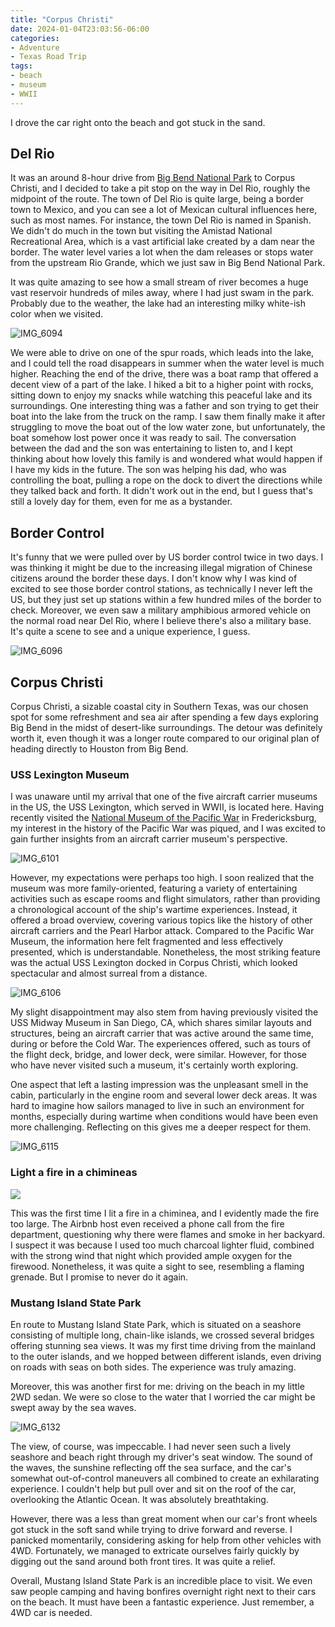 ```yaml
---
title: "Corpus Christi"
date: 2024-01-04T23:03:56-06:00
categories:
- Adventure
- Texas Road Trip
tags:
- beach
- museum
- WWII
---
```


I drove the car right onto the beach and got stuck in the sand.

## Del Rio

It was an around 8-hour drive from [Big Bend National Park](/posts/2024-01-01-big-bend-national-park/) to Corpus Christi, and I decided to take a pit stop on the way in Del Rio, roughly the midpoint of the route. The town of Del Rio is quite large, being a border town to Mexico, and you can see a lot of Mexican cultural influences here, such as most names. For instance, the town Del Rio is named in Spanish. We didn't do much in the town but visiting the Amistad National Recreational Area, which is a vast artificial lake created by a dam near the border. The water level varies a lot when the dam releases or stops water from the upstream Rio Grande, which we just saw in Big Bend National Park.

It was quite amazing to see how a small stream of river becomes a huge vast reservoir hundreds of miles away, where I had just swam in the park. Probably due to the weather, the lake had an interesting milky white-ish color when we visited.

![IMG_6094](IMG_6094.jpg)

We were able to drive on one of the spur roads, which leads into the lake, and I could tell the road disappears in summer when the water level is much higher. Reaching the end of the drive, there was a boat ramp that offered a decent view of a part of the lake. I hiked a bit to a higher point with rocks, sitting down to enjoy my snacks while watching this peaceful lake and its surroundings. One interesting thing was a father and son trying to get their boat into the lake from the truck on the ramp. I saw them finally make it after struggling to move the boat out of the low water zone, but unfortunately, the boat somehow lost power once it was ready to sail. The conversation between the dad and the son was entertaining to listen to, and I kept thinking about how lovely this family is and wondered what would happen if I have my kids in the future. The son was helping his dad, who was controlling the boat, pulling a rope on the dock to divert the directions while they talked back and forth. It didn't work out in the end, but I guess that's still a lovely day for them, even for me as a bystander.

## Border Control

It's funny that we were pulled over by US border control twice in two days. I was thinking it might be due to the increasing illegal migration of Chinese citizens around the border these days. I don't know why I was kind of excited to see those border control stations, as technically I never left the US, but they just set up stations within a few hundred miles of the border to check. Moreover, we even saw a military amphibious armored vehicle on the normal road near Del Rio, where I believe there's also a military base. It's quite a scene to see and a unique experience, I guess.

![IMG_6096](IMG_6096.jpg)

## Corpus Christi

Corpus Christi, a sizable coastal city in Southern Texas, was our chosen spot for some refreshment and sea air after spending a few days exploring Big Bend in the midst of desert-like surroundings. The detour was definitely worth it, even though it was a longer route compared to our original plan of heading directly to Houston from Big Bend.

### USS Lexington Museum

I was unaware until my arrival that one of the five aircraft carrier museums in the US, the USS Lexington, which served in WWII, is located here. Having recently visited the [National Museum of the Pacific War](/posts/2023-12-29-fredericksburg/#national-museum-of-the-pacific-war) in Fredericksburg, my interest in the history of the Pacific War was piqued, and I was excited to gain further insights from an aircraft carrier museum's perspective.

![IMG_6101](IMG_6101.jpg)

However, my expectations were perhaps too high. I soon realized that the museum was more family-oriented, featuring a variety of entertaining activities such as escape rooms and flight simulators, rather than providing a chronological account of the ship's wartime experiences. Instead, it offered a broad overview, covering various topics like the history of other aircraft carriers and the Pearl Harbor attack. Compared to the Pacific War Museum, the information here felt fragmented and less effectively presented, which is understandable. Nonetheless, the most striking feature was the actual USS Lexington docked in Corpus Christi, which looked spectacular and almost surreal from a distance.

![IMG_6106](IMG_6106.jpg)

My slight disappointment may also stem from having previously visited the USS Midway Museum in San Diego, CA, which shares similar layouts and structures, being an aircraft carrier that was active around the same time, during or before the Cold War. The experiences offered, such as tours of the flight deck, bridge, and lower deck, were similar. However, for those who have never visited such a museum, it's certainly worth exploring.

One aspect that left a lasting impression was the unpleasant smell in the cabin, particularly in the engine room and several lower deck areas. It was hard to imagine how sailors managed to live in such an environment for months, especially during wartime when conditions would have been even more challenging. Reflecting on this gives me a deeper respect for them.

![IMG_6115](IMG_6115.jpg)

### Light a fire in a chimineas

![](fire.jpg)

This was the first time I lit a fire in a chiminea, and I evidently made the fire too large. The Airbnb host even received a phone call from the fire department, questioning why there were flames and smoke in her backyard. I suspect it was because I used too much charcoal lighter fluid, combined with the strong wind that night which provided ample oxygen for the firewood. Nonetheless, it was quite a sight to see, resembling a flaming grenade. But I promise to never do it again.

### Mustang Island State Park

En route to Mustang Island State Park, which is situated on a seashore consisting of multiple long, chain-like islands, we crossed several bridges offering stunning sea views. It was my first time driving from the mainland to the outer islands, and we hopped between different islands, even driving on roads with seas on both sides. The experience was truly amazing.

Moreover, this was another first for me: driving on the beach in my little 2WD sedan. We were so close to the water that I worried the car might be swept away by the sea waves.

![IMG_6132](IMG_6132.jpg)

The view, of course, was impeccable. I had never seen such a lively seashore and beach right through my driver's seat window. The sound of the waves, the sunshine reflecting off the sea surface, and the car's somewhat out-of-control maneuvers all combined to create an exhilarating experience. I couldn't help but pull over and sit on the roof of the car, overlooking the Atlantic Ocean. It was absolutely breathtaking.

However, there was a less than great moment when our car's front wheels got stuck in the soft sand while trying to drive forward and reverse. I panicked momentarily, considering asking for help from other vehicles with 4WD. Fortunately, we managed to extricate ourselves fairly quickly by digging out the sand around both front tires. It was quite a relief.



Overall, Mustang Island State Park is an incredible place to visit. We even saw people camping and having bonfires overnight right next to their cars on the beach. It must have been a fantastic experience. Just remember, a 4WD car is needed.



